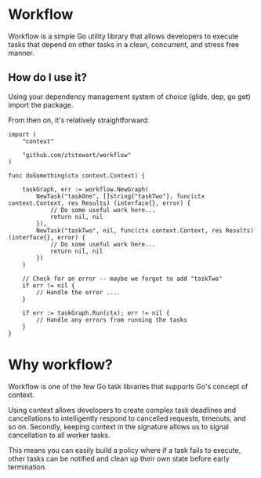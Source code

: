 # Workflow

Workflow is a simple Go utility library that allows developers to execute tasks
that depend on other tasks in a clean, concurrent, and stress free manner.

## How do I use it?

Using your dependency management system of choice (glide, dep, go get) import the package.

From then on, it's relatively straightforward:

```
import (
    "context"

    "github.com/ztstewart/workflow"
)

func doSomething(ctx context.Context) {

    taskGraph, err := workflow.NewGraph(
        NewTask("taskOne", []string{"taskTwo"}, func(ctx context.Context, res Results) (interface{}, error) {
            // Do some useful work here...
            return nil, nil
        }),
        NewTask("taskTwo", nil, func(ctx context.Context, res Results) (interface{}, error) {
            // Do some useful work here...
            return nil, nil
        })
    )

    // Check for an error -- maybe we forgot to add "taskTwo"
    if err != nil {
        // Handle the error ....
    }

    if err := taskGraph.Run(ctx); err != nil {
        // Handle any errors from running the tasks
    }
}
```

# Why workflow?

Workflow is one of the few Go task libraries that supports Go's concept of context.

Using context allows developers to create complex task deadlines and cancellations to intelligently respond to cancelled requests,
timeouts, and so on. Secondly, keeping context in the signature allows us to signal cancellation to all worker tasks.

This means you can easily build a policy where if a task fails to execute, other tasks can be notified and clean up their own state
before early termination.
